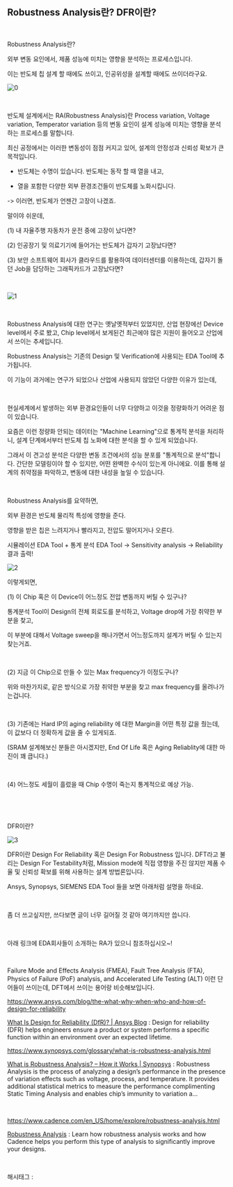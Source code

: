 ## Robustness Analysis란? DFR이란?

​

Robustness Analysis란?

외부 변동 요인에서, 제품 성능에 미치는 영향을 분석하는 프로세스입니다.

이는 반도체 칩 설계 할 때에도 쓰이고, 인공위성을 설계할 때에도 쓰이더라구요.

![0](./asset/0.png)

​

반도체 설계에서는 RA(Robustness Analysis)란 Process variation, Voltage variation, Temperator variation 등의 변동 요인이 설계 성능에 미치는 영향을 분석하는 프로세스를 말합니다.

최신 공정에서는 이러한 변동성이 점점 커지고 있어, 설계의 안정성과 신뢰성 확보가 큰 목적입니다.

- 반도체는 수명이 있습니다. 반도체는 동작 할 때 열을 내고,

- 열을 포함한 다양한 외부 환경조건들이 반도체를 노화시킵니다.

-> 이러면, 반도체가 언젠간 고장이 나겠죠.

말이야 쉬운데,

(1) 내 자율주행 자동차가 운전 중에 고장이 났다면?

(2) 인공장기 및 의료기기에 들어가는 반도체가 갑자기 고장났다면?

(3) 보안 소프트웨어 회사가 클라우드를 활용하여 데이터센터를 이용하는데, 갑자기 돌던 Job을 담당하는 그래픽카드가 고장났다면?

​

![1](./asset/1.png)

​

Robustness Analysis에 대한 연구는 옛날옛적부터 있었지만, 산업 현장에선 Device level에서 주로 봤고, Chip level에서 보게된건 최근에야 많은 지원이 들어오고 산업에서 쓰이는 추세입니다.

Robustness Analysis는 기존의 Design 및 Verification에 사용되는 EDA Tool에 추가됩니다.

이 기능이 과거에는 연구가 되었으나 산업에 사용되지 않았던 다양한 이유가 있는데,

​

현실세계에서 발생하는 외부 환경요인들이 너무 다양하고 이것을 정량화하기 어려운 점이 있습니다.

요즘은 이런 정량화 안되는 데이터는 "Machine Learning"으로 통계적 분석을 처리하니, 설계 단계에서부터 반도체 칩 노화에 대한 분석을 할 수 있게 되었습니다.

그래서 이 견고성 분석은 다양한 변동 조건에서의 성능 분포를 "통계적으로 분석"합니다. 간단한 모델링이야 할 수 있지만, 어떤 완벽한 수식이 있는게 아니에요. 이를 통해 설계의 취약점을 파악하고, 변동에 대한 내성을 높일 수 있습니다.

​

Robustness Analysis를 요약하면,

외부 환경은 반도체 물리적 특성에 영향을 준다.

영향을 받은 칩은 느려지거나 빨라지고, 전압도 떨어지거나 오른다.

시뮬레이션 EDA Tool + 통계 분석 EDA Tool -> Sensitivity analysis -> Reliability 결과 출력!

![2](./asset/2.png)

이렇게되면,

(1) 이 Chip 혹은 이 Device이 어느정도 전압 변동까지 버틸 수 있구나?

통계분석 Tool이 Design의 전체 회로도를 분석하고, Voltage drop에 가장 취약한 부분을 찾고,

이 부분에 대해서 Voltage sweep을 해나가면서 어느정도까지 설계가 버틸 수 있는지 찾는거죠.

​

(2) 지금 이 Chip으로 만들 수 있는 Max frequency가 이정도구나?

위와 마찬가지로, 같은 방식으로 가장 취약한 부분을 찾고 max frequency를 올려나가는겁니다.

​

(3) 기존에는 Hard IP의 aging reliability 에 대한 Margin을 어떤 특정 값을 줬는데, 이 값보다 더 정확하게 값을 줄 수 있게되죠.

(SRAM 설계해보신 분들은 아시겠지만, End Of Life 혹은 Aging Reliablity에 대한 마진이 꽤 큽니다.)

​

(4) 어느정도 세월이 흘렀을 때 Chip 수명이 죽는지 통계적으로 예상 가능.

​

​

DFR이란?

![3](./asset/3.png)

DFR이란 Design For Reliability 혹은 Design For Robustness 입니다. DFT라고 불리는 Design For Testability처럼, Mission mode에 직접 영향을 주진 않지만 제품 수율 및 신뢰성 확보를 위해 사용하는 설계 방법론입니다.

Ansys, Synopsys, SIEMENS EDA Tool 들을 보면 아래처럼 설명을 하네요.

​

좀 더 쓰고싶지만, 쓰다보면 글이 너무 길어질 것 같아 여기까지만 씁니다.

​

아래 링크에 EDA회사들이 소개하는 RA가 있으니 참조하십시오~!

​

Failure Mode and Effects Analysis (FMEA), Fault Tree Analysis (FTA), Physics of Failure (PoF) analysis, and Accelerated Life Testing (ALT) 이런 단어들이 쓰이는데, DFT에서 쓰이는 용어랑 비슷해보입니다.

https://www.ansys.com/blog/the-what-why-when-who-and-how-of-design-for-reliability

[What Is Design for Reliability (DfR)? | Ansys Blog](https://www.ansys.com/blog/the-what-why-when-who-and-how-of-design-for-reliability) : Design for reliability (DFR) helps engineers ensure a product or system performs a specific function within an environment over an expected lifetime.

https://www.synopsys.com/glossary/what-is-robustness-analysis.html

[What is Robustness Analysis? – How it Works | Synopsys](https://www.synopsys.com/glossary/what-is-robustness-analysis.html) : Robustness Analysis is the process of analyzing a design’s performance in the presence of variation effects such as voltage, process, and temperature. It provides additional statistical metrics to measure the performance complimenting Static Timing Analysis and enables chip’s immunity to variation a...

​

https://www.cadence.com/en_US/home/explore/robustness-analysis.html

[Robustness Analysis](https://www.cadence.com/en_US/home/explore/robustness-analysis.html) : Learn how robustness analysis works and how Cadence helps you perform this type of analysis to significantly improve your designs.

​

 해시태그 : 